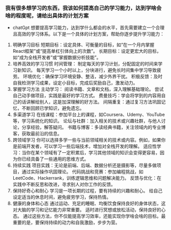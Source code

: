 ### 我有很多想学习的东西，我该如何提高自己的学习能力，达到学啥会啥的程度呢，请给出具体的计划方案

- chatGpt
  想要提高学习能力，达到学什么都会的水平，首先需要建立一个合理且高效的学习体系。以下是一个具体的计划方案，帮助你逐步提升学习能力：

1. 明确学习目标
   短期目标：设定具体、可衡量的目标，如“在一个月内掌握React框架”或“提高单杠引体向上的次数”。
   长期目标：设定更宏大的目标，如“成为全栈开发者”或“掌握数据分析技能”。
2. 培养高效的学习习惯
   时间管理：
   制定每天的学习计划，分配固定的时间来学习新知识。
   每天学习一个小时以上，分块进行，避免长时间集中学习导致疲劳。
   环境优化：确保学习环境安静、整洁，减少外界干扰。
   积极反馈：及时自我检测学习成果，设定小目标，完成后奖励自己，激发动力。
3. 掌握学习方法
   主动学习：
   阅读书籍、文章和文档，深入理解基础理论。
   尝试自己动手做项目，实践是最好的学习方式。
   费曼技巧：学会将学到的内容用自己的话讲解给别人，这是加深理解的好方法。
   间隔重复：通过复习方法巩固记忆，不断回顾已学知识，避免遗忘。
4. 多渠道学习
   在线课程：参加平台上的课程，如Coursera、Udemy、YouTube等，学习系统化的知识。
   论坛与社群：加入相关的技术或兴趣社群，与他人讨论，分享经验，解答疑问。
   书籍与博客：多读经典书籍，关注领域内的专业博客，获取最前沿的信息。
5. 跨领域学习
   你可以选择多学一些与当前领域相关的技术或内容。例如，如果你是前端开发者，可以学习一些后端技术，增加对全栈开发的理解。
   适应性学习：当你在某个领域有了一定积累后，学习其他领域的知识会变得更容易，因为你已经具备了一些通用的思维方式。
6. 持续实践
   项目实践：无论是前端、后端、数据分析还是摄影等，尽量多做项目，通过实际操作巩固理论。
   代码挑战和竞赛：参加编程挑战，如LeetCode、Hackerrank，训练逻辑思维和问题解决能力。
   反馈与优化：在实践中不断反思和改进，寻求别人对你工作的反馈。
7. 保持好奇心和耐心
   学习是一项长期的过程，要有持续的兴趣和耐心。
   给自己设定适当的休息时间，避免疲劳学习，保持热情。
8. 健康的身体和心态
   通过运动、充足的睡眠、均衡饮食保持良好的身体状态，这对大脑的学习和记忆能力非常重要。
   适时进行冥想或放松活动，保持良好的心态。
   通过这些方法，你不仅能提高学习效率，还能实现你学啥会啥的目标。最重要的是，要保持持续的动力和自我激励，步步为营。